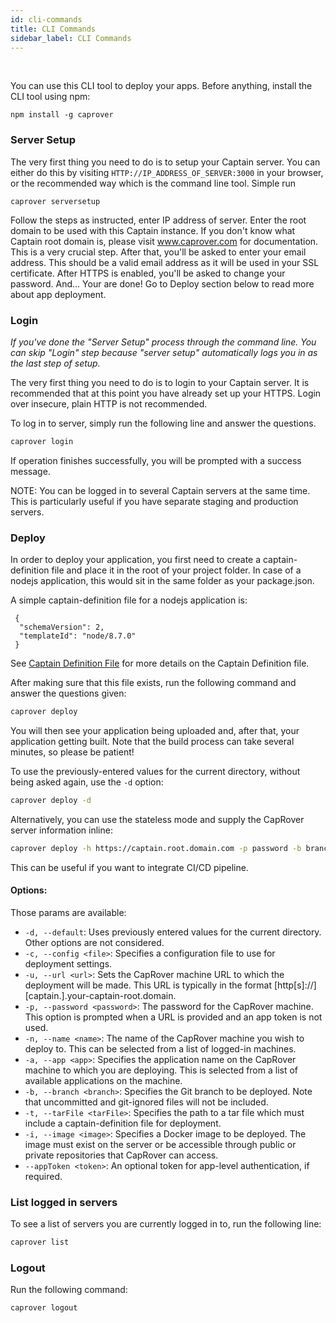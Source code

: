 ```yaml
---
id: cli-commands
title: CLI Commands
sidebar_label: CLI Commands
---
```


<br/>

You can use this CLI tool to deploy your apps. Before anything, install the CLI tool using npm:
```
npm install -g caprover
```

### Server Setup

The very first thing you need to do is to setup your Captain server. You can either do this by visiting `HTTP://IP_ADDRESS_OF_SERVER:3000` in your browser, or the recommended way which is the command line tool. Simple run
```
caprover serversetup
```

Follow the steps as instructed, enter IP address of server. Enter the root domain to be used with this Captain instance. If you don't know what Captain root domain is, please visit www.caprover.com for documentation. This is a very crucial step. After that, you'll be asked to enter your email address. This should be a valid email address as it will be used in your SSL certificate. After HTTPS is enabled, you'll be asked to change your password. And... Your are done! Go to Deploy section below to read more about app deployment.


### Login

*If you've done the "Server Setup" process through the command line. You can skip "Login" step because "server setup" automatically logs you in as the last step of setup.*

The very first thing you need to do is to login to your Captain server. It is recommended that at this point you have already set up your HTTPS. Login over insecure, plain HTTP is not recommended.

To log in to server, simply run the following line and answer the questions.

```bash
caprover login
```

If operation finishes successfully, you will be prompted with a success message.

NOTE: You can be logged in to several Captain servers at the same time. This is particularly useful if you have separate staging and production servers.

### Deploy

In order to deploy your application, you first need to create a captain-definition file and place it in the root of your project folder. In case of a nodejs application, this would sit in the same folder as your package.json.

A simple captain-definition file for a nodejs application is:

```
 {
  "schemaVersion": 2,
  "templateId": "node/8.7.0"
 }
```

See  [Captain Definition File](captain-definition-file.md) for more details on the Captain Definition file.

After making sure that this file exists, run the following command and answer the questions given:

```bash
caprover deploy
```

You will then see your application being uploaded and, after that, your application getting built. Note that the build process can take several minutes, so please be patient!

To use the previously-entered values for the current directory, without being asked again, use the `-d` option:

```bash
caprover deploy -d
```

Alternatively, you can use the stateless mode and supply the CapRover server information inline:
```bash
caprover deploy -h https://captain.root.domain.com -p password -b branchName -a app-name 
```

This can be useful if you want to integrate CI/CD pipeline.

#### Options:
Those params are available:
- `-d, --default`: Uses previously entered values for the current directory. Other options are not considered.
- `-c, --config <file>`: Specifies a configuration file to use for deployment settings.
- `-u, --url <url>`: Sets the CapRover machine URL to which the deployment will be made. This URL is typically in the format [http[s]://][captain.].your-captain-root.domain.
- `-p, --password <password>`: The password for the CapRover machine. This option is prompted when a URL is provided and an app token is not used.
- `-n, --name <name>`: The name of the CapRover machine you wish to deploy to. This can be selected from a list of logged-in machines.
- `-a, --app <app>`: Specifies the application name on the CapRover machine to which you are deploying. This is selected from a list of available applications on the machine.
- `-b, --branch <branch>`: Specifies the Git branch to be deployed. Note that uncommitted and git-ignored files will not be included.
- `-t, --tarFile <tarFile>`: Specifies the path to a tar file which must include a captain-definition file for deployment.
- `-i, --image <image>`: Specifies a Docker image to be deployed. The image must exist on the server or be accessible through public or private repositories that CapRover can access.
- `--appToken <token>`: An optional token for app-level authentication, if required.


### List logged in servers

To see a list of servers you are currently logged in to, run the following line:

```bash
caprover list
```

### Logout

Run the following command:

```bash
caprover logout
```
